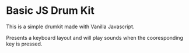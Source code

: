 # Basic JS Drum Kit


This is a simple drumkit made with Vanilla Javascript. 

Presents a keyboard layout and will play sounds when the cooresponding key is pressed. 

